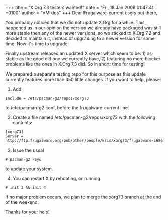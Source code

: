 +++
title = "X.Org 7.3 testers wanted!"
date = "Fri, 18 Jan 2008 01:47:41 +0100"
author = "VMiklos"
+++
Dear Frugalware-current users out there,  

 You probably noticed that we did not update X.Org for a while. This happened as in our opinion the version we already have packaged was still more stable then any of the newer versions, so we sticked to X.Org 7.2 and decided to maintain it, instead of upgrading to a newer version for some time. Now it's time to upgrade!  

 Finally upstream released an updated X server which seem to be: 1) as stable as the good old one we currently have, 2) featuring no more blocker problems like the ones in X.Org 7.3 did. So in short: time for testing!  

 We prepared a separate testing repo for this purpose as this update currently features more than 350 little changes. If you want to help, please:  

 1) Add 
```
Include = /etc/pacman-g2/repos/xorg73
```
 to /etc/pacman-g2.conf, before the frugalware-current line.  

 2) Create a file named /etc/pacman-g2/repos/xorg73 with the following contents:
 
```
[xorg73]
Server = http://ftp.frugalware.org/pub/other/people/krix/xorg73/frugalware-i686
```

 3) Issue the usual 
```
# pacman-g2 -Syu
```
 to update your system.  

 4) You can restart X by rebooting, or running 
```
# init 3 && init 4
```

 If no major problem occurs, we plan to merge the xorg73 branch at the end of the weekend.  

 Thanks for your help!